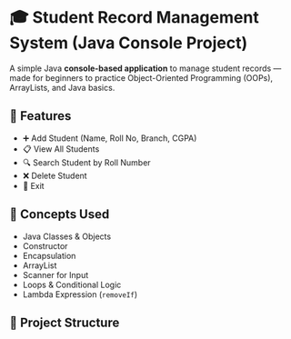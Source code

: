 # 🎓 Student Record Management System (Java Console Project)

A simple Java **console-based application** to manage student records — made for beginners to practice Object-Oriented Programming (OOPs), ArrayLists, and Java basics.

## 🚀 Features

- ➕ Add Student (Name, Roll No, Branch, CGPA)
- 📋 View All Students
- 🔍 Search Student by Roll Number
- ❌ Delete Student
- 🚪 Exit

## 🧠 Concepts Used

- Java Classes & Objects
- Constructor
- Encapsulation
- ArrayList
- Scanner for Input
- Loops & Conditional Logic
- Lambda Expression (`removeIf`)

## 📂 Project Structure

